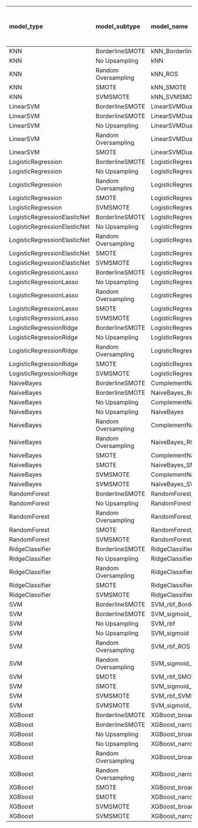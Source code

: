| model_type                   | model_subtype       | model_name                                   |   title |   title and first paragraph |   title and 5 sentences |   title and 10 sentences |   title and first sentence each paragraph | raw text   |
|:-----------------------------|:--------------------|:---------------------------------------------|--------:|----------------------------:|------------------------:|-------------------------:|------------------------------------------:|:-----------|
| KNN                          | BorderlineSMOTE     | kNN_BorderlineSMOTE                          |   0.6   |                       0.435 |                   0.483 |                    0.221 |                                     0.05  | 0.577      |
| KNN                          | No Upsampling       | kNN                                          |   0.595 |                       0.387 |                   0.575 |                    0.51  |                                     0.119 | 0.000      |
| KNN                          | Random Oversampling | kNN_ROS                                      |   0.583 |                       0.453 |                   0.5   |                    0.51  |                                     0.119 | 0.000      |
| KNN                          | SMOTE               | kNN_SMOTE                                    |   0.581 |                       0.453 |                   0.575 |                    0.106 |                                     0.05  | 0.577      |
| KNN                          | SVMSMOTE            | kNN_SVMSMOTE                                 |   0.595 |                       0.468 |                   0.5   |                    0.17  |                                     0.05  | 0.050      |
| LinearSVM                    | BorderlineSMOTE     | LinearSVMDual_BorderlineSMOTE                |   0.56  |                       0.517 |                   0.581 |                    0.667 |                                     0.672 | 0.691      |
| LinearSVM                    | BorderlineSMOTE     | LinearSVMDual_SVMSMOTE                       |   0.55  |                       0.526 |                   0.586 |                    0.593 |                                     0.67  | 0.667      |
| LinearSVM                    | No Upsampling       | LinearSVMDual                                |   0.549 |                       0.5   |                   0.586 |                    0.623 |                                     0.669 | 0.685      |
| LinearSVM                    | Random Oversampling | LinearSVMDual_ROS                            |   0.541 |                       0.52  |                   0.574 |                    0.645 |                                     0.666 | 0.700      |
| LinearSVM                    | SMOTE               | LinearSVMDual_SMOTE                          |   0.554 |                       0.524 |                   0.576 |                    0.606 |                                     0.678 | 0.665      |
| LogisticRegression           | BorderlineSMOTE     | LogisticRegression_BorderlineSMOTE           |   0.561 |                       0.516 |                   0.536 |                    0.571 |                                     0.621 | 0.645      |
| LogisticRegression           | No Upsampling       | LogisticRegression                           |   0.584 |                       0.529 |                   0.562 |                    0.586 |                                     0.67  | 0.703      |
| LogisticRegression           | Random Oversampling | LogisticRegression_ROS                       |   0.568 |                       0.531 |                   0.542 |                    0.585 |                                     0.691 | 0.722      |
| LogisticRegression           | SMOTE               | LogisticRegression_SMOTE                     |   0.58  |                       0.532 |                   0.579 |                    0.598 |                                     0.664 | 0.690      |
| LogisticRegression           | SVMSMOTE            | LogisticRegression_SVMSMOTE                  |   0.585 |                       0.51  |                   0.575 |                    0.57  |                                     0.634 | 0.695      |
| LogisticRegressionElasticNet | BorderlineSMOTE     | LogisticRegressionElasticNet_BorderlineSMOTE |   0.581 |                       0.537 |                   0.602 |                    0.586 |                                     0.597 | 0.667      |
| LogisticRegressionElasticNet | No Upsampling       | LogisticRegressionElasticNet                 |   0.553 |                       0.52  |                   0.581 |                    0.624 |                                     0.648 | 0.703      |
| LogisticRegressionElasticNet | Random Oversampling | LogisticRegressionElasticNet_ROS             |   0.603 |                       0.542 |                   0.573 |                    0.589 |                                     0.615 | 0.703      |
| LogisticRegressionElasticNet | SMOTE               | LogisticRegressionElasticNet_SMOTE           |   0.612 |                       0.54  |                   0.588 |                    0.576 |                                     0.648 | 0.695      |
| LogisticRegressionElasticNet | SVMSMOTE            | LogisticRegressionElasticNet_SVMSMOTE        |   0.619 |                       0.522 |                   0.583 |                    0.592 |                                     0.659 | 0.638      |
| LogisticRegressionLasso      | BorderlineSMOTE     | LogisticRegressionLasso_BorderlineSMOTE      |   0.614 |                       0.614 |                   0.578 |                    0.561 |                                     0.601 | 0.606      |
| LogisticRegressionLasso      | No Upsampling       | LogisticRegressionLasso                      |   0.591 |                       0.635 |                   0.527 |                    0.604 |                                     0.557 | 0.624      |
| LogisticRegressionLasso      | Random Oversampling | LogisticRegressionLasso_ROS                  |   0.591 |                       0.572 |                   0.559 |                    0.563 |                                     0.64  | 0.637      |
| LogisticRegressionLasso      | SMOTE               | LogisticRegressionLasso_SMOTE                |   0.591 |                       0.626 |                   0.585 |                    0.569 |                                     0.588 | 0.626      |
| LogisticRegressionLasso      | SVMSMOTE            | LogisticRegressionLasso_SVMSMOTE             |   0.621 |                       0.615 |                   0.604 |                    0.614 |                                     0.578 | 0.619      |
| LogisticRegressionRidge      | BorderlineSMOTE     | LogisticRegressionRidgeDual_BorderlineSMOTE  |   0.546 |                       0.515 |                   0.62  |                    0.593 |                                     0.623 | 0.669      |
| LogisticRegressionRidge      | No Upsampling       | LogisticRegressionRidgeDual                  |   0.549 |                       0.507 |                   0.572 |                    0.611 |                                     0.61  | 0.631      |
| LogisticRegressionRidge      | Random Oversampling | LogisticRegressionRidgeDual_ROS              |   0.549 |                       0.535 |                   0.574 |                    0.606 |                                     0.664 | 0.672      |
| LogisticRegressionRidge      | SMOTE               | LogisticRegressionRidgeDual_SMOTE            |   0.55  |                       0.536 |                   0.574 |                    0.608 |                                     0.668 | 0.700      |
| LogisticRegressionRidge      | SVMSMOTE            | LogisticRegressionRidgeDual_SVMSMOTE         |   0.559 |                       0.531 |                   0.567 |                    0.559 |                                     0.671 | 0.668      |
| NaiveBayes                   | BorderlineSMOTE     | ComplementNaiveBayes_BorderlineSMOTE         |   0.572 |                       0.556 |                   0.547 |                    0.586 |                                     0.607 | 0.584      |
| NaiveBayes                   | BorderlineSMOTE     | NaiveBayes_BorderlineSMOTE                   |   0.627 |                       0.544 |                   0.548 |                    0.581 |                                     0.624 | 0.658      |
| NaiveBayes                   | No Upsampling       | ComplementNaiveBayes                         |   0.6   |                       0.568 |                   0.6   |                    0.573 |                                     0.58  | 0.596      |
| NaiveBayes                   | No Upsampling       | NaiveBayes                                   |   0.6   |                       0.57  |                   0.59  |                    0.573 |                                     0.618 | 0.596      |
| NaiveBayes                   | Random Oversampling | ComplementNaiveBayes_ROS                     |   0.6   |                       0.564 |                   0.566 |                    0.584 |                                     0.622 | 0.594      |
| NaiveBayes                   | Random Oversampling | NaiveBayes_ROS                               |   0.6   |                       0.56  |                   0.559 |                    0.577 |                                     0.63  | 0.594      |
| NaiveBayes                   | SMOTE               | ComplementNaiveBayes_SMOTE                   |   0.625 |                       0.549 |                   0.567 |                    0.572 |                                     0.613 | 0.594      |
| NaiveBayes                   | SMOTE               | NaiveBayes_SMOTE                             |   0.598 |                       0.535 |                   0.595 |                    0.57  |                                     0.637 | 0.600      |
| NaiveBayes                   | SVMSMOTE            | ComplementNaiveBayes_SVMSMOTE                |   0.6   |                       0.564 |                   0.6   |                    0.573 |                                     0.581 | 0.597      |
| NaiveBayes                   | SVMSMOTE            | NaiveBayes_SVMSMOTE                          |   0.6   |                       0.568 |                   0.602 |                    0.579 |                                     0.581 | 0.594      |
| RandomForest                 | BorderlineSMOTE     | RandomForest_BorderlineSMOTE                 |   0.5   |                       0.476 |                   0.481 |                    0.484 |                                     0.7   | 0.751      |
| RandomForest                 | No Upsampling       | RandomForest                                 |   0.399 |                       0.524 |                   0.57  |                    0.54  |                                     0.709 | 0.784      |
| RandomForest                 | Random Oversampling | RandomForest_ROS                             |   0.391 |                       0.591 |                   0.54  |                    0.559 |                                     0.716 | 0.624      |
| RandomForest                 | SMOTE               | RandomForest_SMOTE                           |   0.507 |                       0.463 |                   0.5   |                    0.51  |                                     0.674 | 0.777      |
| RandomForest                 | SVMSMOTE            | RandomForest_SVMSMOTE                        |   0.636 |                       0.61  |                   0.492 |                    0.525 |                                     0.691 | 0.790      |
| RidgeClassifier              | BorderlineSMOTE     | RidgeClassifier_BorderlineSMOTE              |   0.573 |                       0.504 |                   0.573 |                    0.611 |                                     0.688 | 0.713      |
| RidgeClassifier              | No Upsampling       | RidgeClassifier                              |   0.566 |                       0.516 |                   0.554 |                    0.657 |                                     0.724 | 0.727      |
| RidgeClassifier              | Random Oversampling | RidgeClassifier_ROS                          |   0.625 |                       0.526 |                   0.553 |                    0.609 |                                     0.733 | 0.729      |
| RidgeClassifier              | SMOTE               | RidgeClassifier_SMOTE                        |   0.596 |                       0.531 |                   0.55  |                    0.643 |                                     0.714 | 0.728      |
| RidgeClassifier              | SVMSMOTE            | RidgeClassifier_SVMSMOTE                     |   0.47  |                       0.528 |                   0.554 |                    0.633 |                                     0.691 | 0.724      |
| SVM                          | BorderlineSMOTE     | SVM_rbf_BorderlineSMOTE                      |   0.514 |                       0.549 |                   0.517 |                    0.622 |                                     0.633 | 0.737      |
| SVM                          | BorderlineSMOTE     | SVM_sigmoid_BorderlineSMOTE                  |   0.564 |                       0.594 |                   0.552 |                    0.556 |                                     0.648 | 0.730      |
| SVM                          | No Upsampling       | SVM_rbf                                      |   0.561 |                       0.585 |                   0.611 |                    0.663 |                                     0.643 | 0.759      |
| SVM                          | No Upsampling       | SVM_sigmoid                                  |   0.556 |                       0.592 |                   0.617 |                    0.579 |                                     0.603 | 0.679      |
| SVM                          | Random Oversampling | SVM_rbf_ROS                                  |   0.636 |                       0.636 |                   0.599 |                    0.593 |                                     0.642 | 0.714      |
| SVM                          | Random Oversampling | SVM_sigmoid_ROS                              |   0.578 |                       0.669 |                   0.548 |                    0.614 |                                     0.688 | 0.737      |
| SVM                          | SMOTE               | SVM_rbf_SMOTE                                |   0.603 |                       0.65  |                   0.648 |                    0.618 |                                     0.697 | **0.794**  |
| SVM                          | SMOTE               | SVM_sigmoid_SMOTE                            |   0.569 |                       0.574 |                   0.535 |                    0.63  |                                     0.729 | 0.728      |
| SVM                          | SVMSMOTE            | SVM_rbf_SVMSMOTE                             |   0.566 |                       0.581 |                   0.625 |                    0.6   |                                     0.733 | 0.706      |
| SVM                          | SVMSMOTE            | SVM_sigmoid_SVMSMOTE                         |   0.568 |                       0.581 |                   0.571 |                    0.675 |                                     0.601 | 0.732      |
| XGBoost                      | BorderlineSMOTE     | XGBoost_broad_BorderlineSMOTE                |   0.59  |                       0.512 |                   0.494 |                    0.531 |                                     0.638 | 0.739      |
| XGBoost                      | BorderlineSMOTE     | XGBoost_narrow_BorderlineSMOTE               |   0.498 |                       0.529 |                   0.56  |                    0.54  |                                     0.57  | 0.671      |
| XGBoost                      | No Upsampling       | XGBoost_broad                                |   0.563 |                       0.504 |                   0.508 |                    0.489 |                                     0.58  | 0.743      |
| XGBoost                      | No Upsampling       | XGBoost_narrow                               |   0.505 |                       0.524 |                   0.515 |                    0.547 |                                     0.591 | 0.640      |
| XGBoost                      | Random Oversampling | XGBoost_broad_ROS                            |   0.563 |                       0.465 |                   0.499 |                    0.534 |                                     0.617 | 0.781      |
| XGBoost                      | Random Oversampling | XGBoost_narrow_ROS                           |   0.487 |                       0.537 |                   0.528 |                    0.55  |                                     0.578 | 0.657      |
| XGBoost                      | SMOTE               | XGBoost_broad_SMOTE                          |   0.538 |                       0.449 |                   0.503 |                    0.526 |                                     0.601 | 0.746      |
| XGBoost                      | SMOTE               | XGBoost_narrow_SMOTE                         |   0.501 |                       0.526 |                   0.535 |                    0.521 |                                     0.601 | 0.622      |
| XGBoost                      | SVMSMOTE            | XGBoost_broad_SVMSMOTE                       |   0.504 |                       0.489 |                   0.493 |                    0.544 |                                     0.576 | 0.751      |
| XGBoost                      | SVMSMOTE            | XGBoost_narrow_SVMSMOTE                      |   0.502 |                       0.51  |                   0.484 |                    0.526 |                                     0.591 | 0.656      |